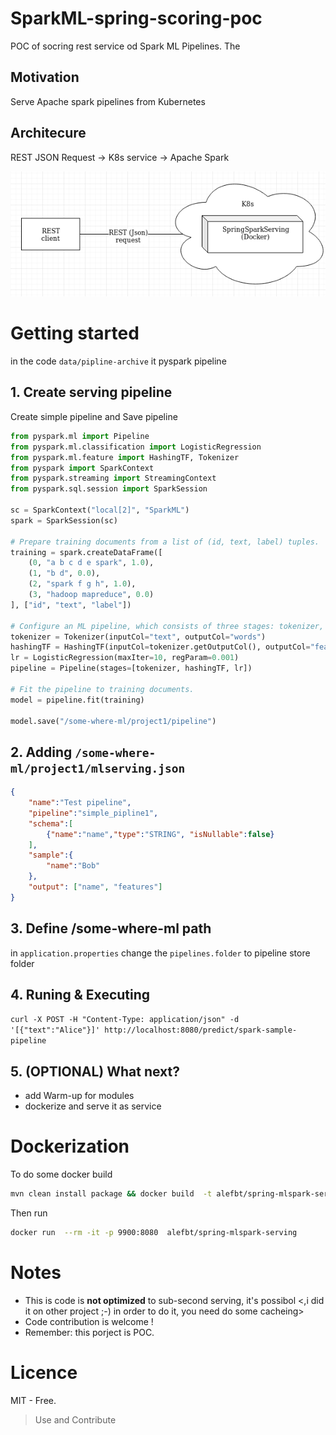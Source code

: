 # SparkML-spring-scoring-poc
POC of socring rest service od Spark ML Pipelines.
The 

## Motivation
Serve Apache spark pipelines from Kubernetes

## Architecure
REST JSON Request -> K8s service -> Apache Spark

![Architecture](https://github.com/alefbt/SparkML-spring-scoring-poc/blob/master/images/arch1.png "Architecture 1")

# Getting started
in the code `data/pipline-archive` it pyspark pipeline 


## 1. Create serving pipeline
Create simple pipeline and Save pipeline 
```python
from pyspark.ml import Pipeline
from pyspark.ml.classification import LogisticRegression
from pyspark.ml.feature import HashingTF, Tokenizer
from pyspark import SparkContext
from pyspark.streaming import StreamingContext
from pyspark.sql.session import SparkSession

sc = SparkContext("local[2]", "SparkML")
spark = SparkSession(sc)

# Prepare training documents from a list of (id, text, label) tuples.
training = spark.createDataFrame([
    (0, "a b c d e spark", 1.0),
    (1, "b d", 0.0),
    (2, "spark f g h", 1.0),
    (3, "hadoop mapreduce", 0.0)
], ["id", "text", "label"])

# Configure an ML pipeline, which consists of three stages: tokenizer, hashingTF, and lr.
tokenizer = Tokenizer(inputCol="text", outputCol="words")
hashingTF = HashingTF(inputCol=tokenizer.getOutputCol(), outputCol="features")
lr = LogisticRegression(maxIter=10, regParam=0.001)
pipeline = Pipeline(stages=[tokenizer, hashingTF, lr])

# Fit the pipeline to training documents.
model = pipeline.fit(training)

model.save("/some-where-ml/project1/pipeline")

```

## 2. Adding `/some-where-ml/project1/mlserving.json`
```json
{
    "name":"Test pipeline",
    "pipeline":"simple_pipline1",
    "schema":[
        {"name":"name","type":"STRING", "isNullable":false}
    ],
    "sample":{
        "name":"Bob"
    },
    "output": ["name", "features"]
}
```

## 3. Define /some-where-ml path
in `application.properties` change the `pipelines.folder` to pipeline store folder

## 4. Runing & Executing
`curl -X POST -H "Content-Type: application/json" -d '[{"text":"Alice"}]' http://localhost:8080/predict/spark-sample-pipeline`

## 5. (OPTIONAL) What next?
* add Warm-up for modules  
* dockerize and serve it as service

# Dockerization

To do some docker build
```bash
mvn clean install package && docker build  -t alefbt/spring-mlspark-serving .

```
Then run
```bash
docker run  --rm -it -p 9900:8080  alefbt/spring-mlspark-serving
```

# Notes
* This is code is **not optimized** to sub-second serving, it's possibol <,i did it on other project ;-) in order to do it, you need do some cacheing>
* Code contribution is welcome !
* Remember: this porject is POC.

# Licence
MIT - Free.

> Use and Contribute

